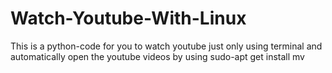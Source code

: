 # Watch-Youtube-With-Linux
This is a python-code for you to watch youtube just only using terminal and automatically open the youtube videos by using sudo-apt get install mv

